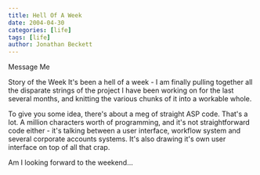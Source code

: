 ```yaml
---
title: Hell Of A Week
date: 2004-04-30
categories: [life]
tags: [life]
author: Jonathan Beckett
---
```


Message Me 

Story of the Week It's been a hell of a week - I am finally pulling together all the disparate strings of the project I have been working on for the last several months, and knitting the various chunks of it into a workable whole.

To give you some idea, there's about a meg of straight ASP code. That's a lot. A million characters worth of programming, and it's not straightforward code either - it's talking between a user interface, workflow system and several corporate accounts systems. It's also drawing it's own user interface on top of all that crap.

Am I looking forward to the weekend...